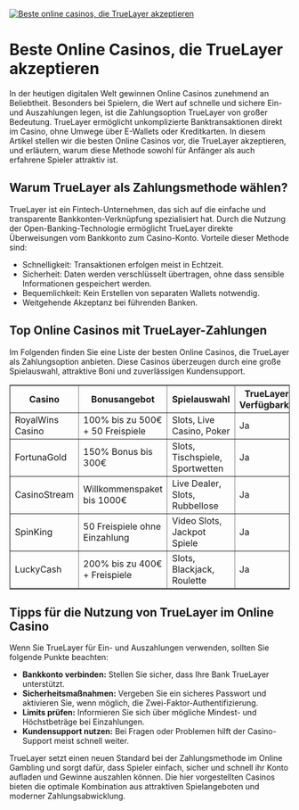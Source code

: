 [![Beste online casinos, die TrueLayer akzeptieren](https://123-caf.pages.dev/gitsignup.png)](https://vrmoo.ru/Bt82HjjY)

<h1>Beste Online Casinos, die TrueLayer akzeptieren</h1> <p>In der heutigen digitalen Welt gewinnen Online Casinos zunehmend an Beliebtheit. Besonders bei Spielern, die Wert auf schnelle und sichere Ein- und Auszahlungen legen, ist die Zahlungsoption TrueLayer von großer Bedeutung. TrueLayer ermöglicht unkomplizierte Banktransaktionen direkt im Casino, ohne Umwege über E-Wallets oder Kreditkarten. In diesem Artikel stellen wir die besten Online Casinos vor, die TrueLayer akzeptieren, und erläutern, warum diese Methode sowohl für Anfänger als auch erfahrene Spieler attraktiv ist.</p>  <h2>Warum TrueLayer als Zahlungsmethode wählen?</h2> <p>TrueLayer ist ein Fintech-Unternehmen, das sich auf die einfache und transparente Bankkonten-Verknüpfung spezialisiert hat. Durch die Nutzung der Open-Banking-Technologie ermöglicht TrueLayer direkte Überweisungen vom Bankkonto zum Casino-Konto. Vorteile dieser Methode sind:</p> <ul>   <li>Schnelligkeit: Transaktionen erfolgen meist in Echtzeit.</li>   <li>Sicherheit: Daten werden verschlüsselt übertragen, ohne dass sensible Informationen gespeichert werden.</li>   <li>Bequemlichkeit: Kein Erstellen von separaten Wallets notwendig.</li>   <li>Weitgehende Akzeptanz bei führenden Banken.</li> </ul>  <h2>Top Online Casinos mit TrueLayer-Zahlungen</h2> <p>Im Folgenden finden Sie eine Liste der besten Online Casinos, die TrueLayer als Zahlungsoption anbieten. Diese Casinos überzeugen durch eine große Spielauswahl, attraktive Boni und zuverlässigen Kundensupport.</p>  <table border="1" cellpadding="8" cellspacing="0">   <thead>     <tr>       <th>Casino</th>       <th>Bonusangebot</th>       <th>Spielauswahl</th>       <th>TrueLayer-Verfügbarkeit</th>       <th>Kundensupport</th>     </tr>   </thead>   <tbody>     <tr>       <td>RoyalWins Casino</td>       <td>100% bis zu 500€ + 50 Freispiele</td>       <td>Slots, Live Casino, Poker</td>       <td>Ja</td>       <td>24/7 Live Chat</td>     </tr>     <tr>       <td>FortunaGold</td>       <td>150% Bonus bis 300€</td>       <td>Slots, Tischspiele, Sportwetten</td>       <td>Ja</td>       <td>E-Mail, Telefon</td>     </tr>     <tr>       <td>CasinoStream</td>       <td>Willkommenspaket bis 1000€</td>       <td>Live Dealer, Slots, Rubbellose</td>       <td>Ja</td>       <td>Live Chat, FAQ</td>     </tr>     <tr>       <td>SpinKing</td>       <td>50 Freispiele ohne Einzahlung</td>       <td>Video Slots, Jackpot Spiele</td>       <td>Ja</td>       <td>24/7 Support</td>     </tr>     <tr>       <td>LuckyCash</td>       <td>200% bis zu 400€ + Freispiele</td>       <td>Slots, Blackjack, Roulette</td>       <td>Ja</td>       <td>Live Chat</td>     </tr>   </tbody> </table>  <h2>Tipps für die Nutzung von TrueLayer im Online Casino</h2> <p>Wenn Sie TrueLayer für Ein- und Auszahlungen verwenden, sollten Sie folgende Punkte beachten:</p> <ul>   <li><strong>Bankkonto verbinden:</strong> Stellen Sie sicher, dass Ihre Bank TrueLayer unterstützt.</li>   <li><strong>Sicherheitsmaßnahmen:</strong> Vergeben Sie ein sicheres Passwort und aktivieren Sie, wenn möglich, die Zwei-Faktor-Authentifizierung.</li>   <li><strong>Limits prüfen:</strong> Informieren Sie sich über mögliche Mindest- und Höchstbeträge bei Einzahlungen.</li>   <li><strong>Kundensupport nutzen:</strong> Bei Fragen oder Problemen hilft der Casino-Support meist schnell weiter.</li> </ul>  <p>TrueLayer setzt einen neuen Standard bei der Zahlungsmethode im Online Gambling und sorgt dafür, dass Spieler einfach, sicher und schnell ihr Konto aufladen und Gewinne auszahlen können. Die hier vorgestellten Casinos bieten die optimale Kombination aus attraktiven Spielangeboten und moderner Zahlungsabwicklung.</p>